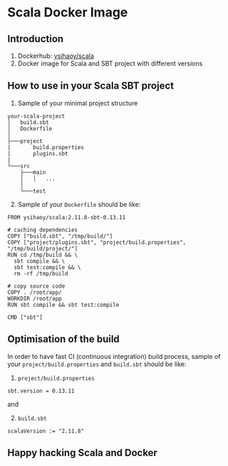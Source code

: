 # Scala Docker Image

## Introduction
1. Dockerhub: [ysihaoy/scala](https://hub.docker.com/r/ysihaoy/scala/)
2. Docker image for Scala and SBT project with different versions

## How to use in your Scala SBT project
1. Sample of your minimal project structure

  ```
  your-scala-project
  │   build.sbt
  │   Dockerfile
  │
  ├───project
  |       build.properties
  |       plugins.sbt
  |
  └───src
      ├───main
      │   │   ...
      │
      └───test
  ```

2. Sample of your `Dockerfile` should be like:

  ```
  FROM ysihaoy/scala:2.11.8-sbt-0.13.11

  # caching dependencies
  COPY ["build.sbt", "/tmp/build/"]
  COPY ["project/plugins.sbt", "project/build.properties", "/tmp/build/project/"]
  RUN cd /tmp/build && \
    sbt compile && \
    sbt test:compile && \
    rm -rf /tmp/build

  # copy source code
  COPY . /root/app/
  WORKDIR /root/app
  RUN sbt compile && sbt test:compile

  CMD ["sbt"]
  ```

## Optimisation of the build
In order to have fast CI (continuous integration) build process, sample of your `project/build.properties` and `build.sbt` should be like:
1. `project/build.properties`
  ```
  sbt.version = 0.13.11
  ```
and

2. `build.sbt`
  ```
  scalaVersion := "2.11.8"
  ```

## Happy hacking Scala and Docker
